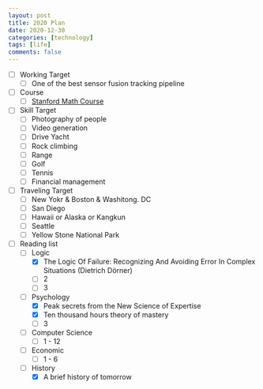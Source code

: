 ```yaml
---
layout: post
title: 2020 Plan
date: 2020-12-30
categories: [technology]
tags: [life]
comments: false
---
```


- [ ] Working Target
  - [ ] One of the  best sensor fusion tracking pipeline 
- [ ] Course
  - [ ] [Stanford Math Course](http://graphics.stanford.edu/courses/cs205a/schedule.html) 
- [ ] Skill Target 
  - [ ] Photography of people
  - [ ] Video generation
  - [ ] Drive Yacht
  - [ ] Rock climbing
  - [ ] Range
  - [ ] Golf
  - [ ] Tennis
  - [ ] Financial management

- [ ] Traveling Target 
  - [ ] New Yokr & Boston & Washitong. DC
  - [ ] San Diego
  - [ ] Hawaii or Alaska or Kangkun
  - [ ] Seattle
  - [ ] Yellow Stone National Park

- [ ] Reading list
  - [ ] Logic
    - [x] The Logic Of Failure: Recognizing And Avoiding Error In Complex Situations (Dietrich Dörner)
    - [ ] 2
    - [ ] 3
  - [ ] Psychology
    - [x] Peak secrets from the New Science of Expertise
    - [x] Ten thousand hours theory of mastery
    - [ ] 3
  - [ ] Computer Science
    - [ ] 1 - 12
  - [ ] Economic
    - [ ] 1 - 6
  - [ ] History 
    - [x] A brief history of tomorrow
